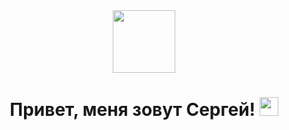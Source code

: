 <div id="header" align="center">
  <img src="https://media.giphy.com/media/qJ97EAEF91OJNmNZpY/giphy.gif" width="100"/>
</div>

<div id="counter" align="center">
<img src="https://komarev.com/ghpvc/?username=TerentyeSergey&style=flat-square&color=blue" alt=""/>
<div>
  
<h1>
  Привет, меня зовут Сергей!
  <img src="https://media.giphy.com/media/hvRJCLFzcasrR4ia7z/giphy.gif" width="30px"/>
</h1>

